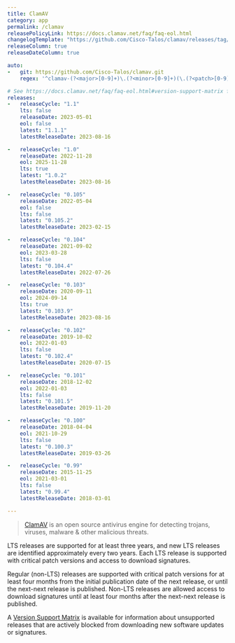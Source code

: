 ```yaml
---
title: ClamAV
category: app
permalink: /clamav
releasePolicyLink: https://docs.clamav.net/faq/faq-eol.html
changelogTemplate: "https://github.com/Cisco-Talos/clamav/releases/tag/clamav-__LATEST__"
releaseColumn: true
releaseDateColumn: true

auto:
-   git: https://github.com/Cisco-Talos/clamav.git
    regex: '^clamav-(?<major>[0-9]+)\.(?<minor>[0-9]+)(\.(?<patch>[0-9]+))?$'

# See https://docs.clamav.net/faq/faq-eol.html#version-support-matrix for EOL dates
releases:
-   releaseCycle: "1.1"
    lts: false
    releaseDate: 2023-05-01
    eol: false
    latest: "1.1.1"
    latestReleaseDate: 2023-08-16

-   releaseCycle: "1.0"
    releaseDate: 2022-11-28
    eol: 2025-11-28
    lts: true
    latest: "1.0.2"
    latestReleaseDate: 2023-08-16

-   releaseCycle: "0.105"
    releaseDate: 2022-05-04
    eol: false
    lts: false
    latest: "0.105.2"
    latestReleaseDate: 2023-02-15

-   releaseCycle: "0.104"
    releaseDate: 2021-09-02
    eol: 2023-03-28
    lts: false
    latest: "0.104.4"
    latestReleaseDate: 2022-07-26

-   releaseCycle: "0.103"
    releaseDate: 2020-09-11
    eol: 2024-09-14
    lts: true
    latest: "0.103.9"
    latestReleaseDate: 2023-08-16

-   releaseCycle: "0.102"
    releaseDate: 2019-10-02
    eol: 2022-01-03
    lts: false
    latest: "0.102.4"
    latestReleaseDate: 2020-07-15

-   releaseCycle: "0.101"
    releaseDate: 2018-12-02
    eol: 2022-01-03
    lts: false
    latest: "0.101.5"
    latestReleaseDate: 2019-11-20

-   releaseCycle: "0.100"
    releaseDate: 2018-04-04
    eol: 2021-10-29
    lts: false
    latest: "0.100.3"
    latestReleaseDate: 2019-03-26

-   releaseCycle: "0.99"
    releaseDate: 2015-11-25
    eol: 2021-03-01
    lts: false
    latest: "0.99.4"
    latestReleaseDate: 2018-03-01

---
```


> [ClamAV](https://www.clamav.net/) is an open source antivirus engine for detecting trojans,
> viruses, malware & other malicious threats.

LTS releases are supported for at least three years, and new LTS releases are identified
approximately every two years. Each LTS release is supported with critical patch versions and
access to download signatures.

Regular (non-LTS) releases are supported with critical patch versions for at least four months from
the initial publication date of the next release, or until the next-next release is published.
Non-LTS releases are allowed access to download signatures until at least four months after the
next-next release is published.

A [Version Support Matrix](https://docs.clamav.net/faq/faq-eol.html#version-support-matrix) is
available for information about unsupported releases that are actively blocked from downloading new
software updates or signatures.
